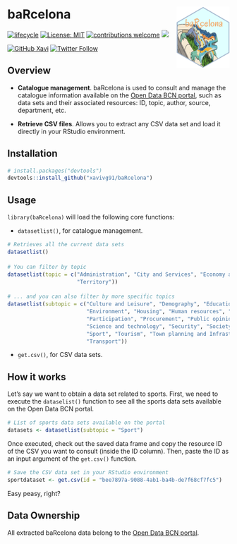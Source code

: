 # baRcelona <img src='man/figures/logo.png' align="right" height="139" /></a>

<!-- badges: start -->
[![lifecycle](https://img.shields.io/badge/lifecycle-experimental-orange.svg)](https://www.tidyverse.org/lifecycle/#experimental)
[![License: MIT](https://img.shields.io/badge/License-MIT-blue.svg)](https://opensource.org/licenses/MIT)
[![contributions welcome](https://img.shields.io/badge/contributions-welcome-brightgreen.svg?style=flat)](https://github.com/xavivg91/baRcelona/issues/new)
![](https://visitor-badge.glitch.me/badge?page_id=github.com/xavivg91/baRcelona)

<!-- [![HitCount](http://hits.dwyl.com/xavivg91/baRcelona.svg)](http://hits.dwyl.com/xavivg91/baRcelona) -->
<!-- badges: end -->

[![GitHub Xavi](https://img.shields.io/github/followers/xavivg91?label=follow&style=social)](https://github.com/xavivg91/)
[![Twitter Follow](https://img.shields.io/twitter/url/https/twitter.com/Xavier91vg.svg?style=social&label=Follow%20%40Xavier91vg)](https://twitter.com/Xavier91vg)

## Overview

* **Catalogue management**. baRcelona is used to consult and manage the catalogue information available on the [Open Data BCN portal](https://opendata-ajuntament.barcelona.cat/en/node), 
such as data sets and their associated resources: ID, topic, author, source, department, etc. 

* **Retrieve CSV files**. Allows you to extract any CSV data set and load it directly in your RStudio environment. 

## Installation

```R
# install.packages("devtools")
devtools::install_github("xavivg91/baRcelona")
```
## Usage

`library(baRcelona)` will load the following core functions:

* `datasetlist()`, for catalogue management.

```R
# Retrieves all the current data sets
datasetlist()

# You can filter by topic
datasetlist(topic = c("Administration", "City and Services", "Economy and Business", "Population",
                      "Territory"))

# ... and you can also filter by more specific topics
datasetlist(subtopic = c("Culture and Leisure", "Demography", "Education", "Employment", 
                         "Environment", "Housing", "Human resources", "Legislation and justice",
                         "Participation", "Procurement", "Public opinion", "Public sector",
                         "Science and technology", "Security", "Society and Welfare", 
                         "Sport", "Tourism", "Town planning and Infrastructures", "Trade",
                         "Transport"))
```                         

* `get.csv()`, for CSV data sets.

## How it works

Let’s say we want to obtain a data set related to sports. First, we need to execute the `dataselist()` function to see all the
sports data sets available on the Open Data BCN portal.

```R
# List of sports data sets available on the portal
datasets <- datasetlist(subtopic = "Sport")
```
Once executed, check out the saved data frame and copy the resource ID of the CSV you want to consult (inside the ID column). 
Then, paste the ID as an input argument of the `get.csv()` function. 

```R
# Save the CSV data set in your RStudio environment 
sportdataset <- get.csv(id = "bee7897a-9088-4ab1-ba4b-de7f68cf7fc5")
```

Easy peasy, right?

## Data Ownership

All extracted baRcelona data belong to the [Open Data BCN portal](https://opendata-ajuntament.barcelona.cat/en/node).
